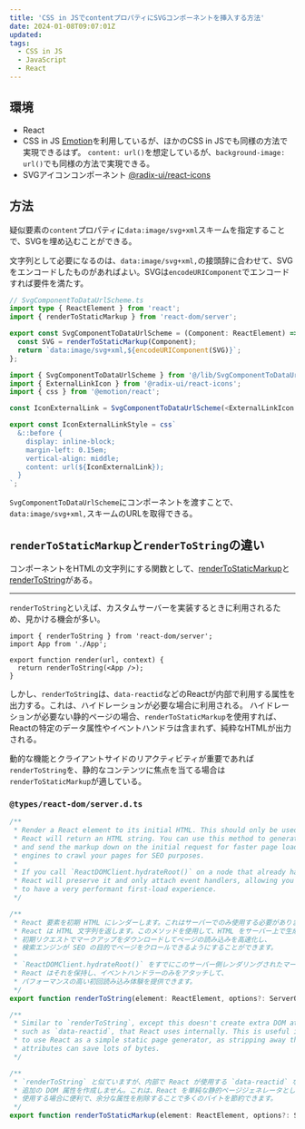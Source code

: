 ```yaml
---
title: 'CSS in JSでcontentプロパティにSVGコンポーネントを挿入する方法'
date: 2024-01-08T09:07:01Z
updated:
tags:
  - CSS in JS
  - JavaScript
  - React
---
```


## 環境

- React
- CSS in JS
  [Emotion](https://emotion.sh/docs/introduction)を利用しているが、ほかのCSS in JSでも同様の方法で実現できるはず。
  `content: url()`を想定しているが、`background-image: url()`でも同様の方法で実現できる。
- SVGアイコンコンポーネント
  [@radix-ui/react-icons](https://www.radix-ui.com/icons)

## 方法

疑似要素の`content`プロパティに`data:image/svg+xml`スキームを指定することで、SVGを埋め込むことができる。

文字列として必要になるのは、`data:image/svg+xml,`の接頭辞に合わせて、SVGをエンコードしたものがあればよい。SVGは`encodeURIComponent`でエンコードすれば要件を満たす。

```ts
// SvgComponentToDataUrlScheme.ts
import type { ReactElement } from 'react';
import { renderToStaticMarkup } from 'react-dom/server';

export const SvgComponentToDataUrlScheme = (Component: ReactElement) => {
  const SVG = renderToStaticMarkup(Component);
  return `data:image/svg+xml,${encodeURIComponent(SVG)}`;
};
```

```ts
import { SvgComponentToDataUrlScheme } from '@/lib/SvgComponentToDataUrlScheme';
import { ExternalLinkIcon } from '@radix-ui/react-icons';
import { css } from '@emotion/react';

const IconExternalLink = SvgComponentToDataUrlScheme(<ExternalLinkIcon />);

export const IconExternalLinkStyle = css`
  &::before {
    display: inline-block;
    margin-left: 0.15em;
    vertical-align: middle;
    content: url(${IconExternalLink});
  }
`;
```

`SvgComponentToDataUrlScheme`にコンポーネントを渡すことで、`data:image/svg+xml,`スキームのURLを取得できる。

## `renderToStaticMarkup`と`renderToString`の違い

コンポーネントをHTMLの文字列にする関数として、[renderToStaticMarkup](https://ja.react.dev/reference/react-dom/server/renderToStaticMarkup)と[renderToString](https://ja.react.dev/reference/react-dom/server/renderToString)がある。

---

`renderToString`といえば、カスタムサーバーを実装するときに利用されるため、見かける機会が多い。

```tsx
import { renderToString } from 'react-dom/server';
import App from './App';

export function render(url, context) {
  return renderToString(<App />);
}
```

しかし、`renderToString`は、`data-reactid`などのReactが内部で利用する属性を出力する。これは、ハイドレーションが必要な場合に利用される。
ハイドレーションが必要ない静的ページの場合、`renderToStaticMarkup`を使用すれば、Reactの特定のデータ属性やイベントハンドラは含まれず、純粋なHTMLが出力される。

動的な機能とクライアントサイドのリアクティビティが重要であれば`renderToString`を、静的なコンテンツに焦点を当てる場合は`renderToStaticMarkup`が適している。

### `@types/react-dom/server.d.ts`

```ts
/**
 * Render a React element to its initial HTML. This should only be used on the server.
 * React will return an HTML string. You can use this method to generate HTML on the server
 * and send the markup down on the initial request for faster page loads and to allow search
 * engines to crawl your pages for SEO purposes.
 *
 * If you call `ReactDOMClient.hydrateRoot()` on a node that already has this server-rendered markup,
 * React will preserve it and only attach event handlers, allowing you
 * to have a very performant first-load experience.
 */

/**
 * React 要素を初期 HTML にレンダーします。これはサーバーでのみ使用する必要があります。
 * React は HTML 文字列を返します。このメソッドを使用して、HTML をサーバー上で生成し、
 * 初期リクエストでマークアップをダウンロードしてページの読み込みを高速化し、
 * 検索エンジンが SEO の目的でページをクロールできるようにすることができます。
 *
 * `ReactDOMClient.hydrateRoot()` をすでにこのサーバー側レンダリングされたマークアップを持つノードで呼び出すと、
 * React はそれを保持し、イベントハンドラーのみをアタッチして、
 * パフォーマンスの高い初回読み込み体験を提供できます。
 */
export function renderToString(element: ReactElement, options?: ServerOptions): string;
```

```ts
/**
 * Similar to `renderToString`, except this doesn't create extra DOM attributes
 * such as `data-reactid`, that React uses internally. This is useful if you want
 * to use React as a simple static page generator, as stripping away the extra
 * attributes can save lots of bytes.
 */

/**
 * `renderToString` と似ていますが、内部で React が使用する `data-reactid` などの
 * 追加の DOM 属性を作成しません。これは、React を単純な静的ページジェネレータとして
 * 使用する場合に便利で、余分な属性を削除することで多くのバイトを節約できます。
 */
export function renderToStaticMarkup(element: ReactElement, options?: ServerOptions): string;
```
